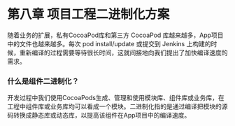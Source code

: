 # 第八章 项目工程二进制化方案



随着业务的扩展，私有CocoaPod库和第三方 CocoaPod 库越来越多，App项目中的文件也越来越多。每次 pod install/update 或提交到 Jenkins 上构建的时候，重新编译的过程需要等待很长时间，这就间接地向我们提出了加快编译速度的需求。


### 什么是组件二进制化？


开发过程中我们使用CocoaPods生成、管理和使用模块库、组件库或业务库，在工程中组件库或业务库均可以看成一个模块。二进制化指的是通过编译把模块的源码转换成静态库或动态库，以提高该组件在App项目中的编译速度。


